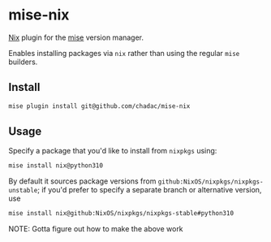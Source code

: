 # mise-nix

[Nix](https://nixos.org) plugin for the [mise](https://mise.jdx.dev/) version manager.

Enables installing packages via `nix` rather than using the regular
`mise` builders.

## Install

```bash
mise plugin install git@github.com/chadac/mise-nix
```

## Usage

Specify a package that you'd like to install from `nixpkgs` using:

```bash
mise install nix@python310
```

By default it sources package versions from
`github:NixOS/nixpkgs/nixpkgs-unstable`; if you'd prefer to specify a
separate branch or alternative version, use

```bash
mise install nix@github:NixOS/nixpkgs/nixpkgs-stable#python310
```

NOTE: Gotta figure out how to make the above work
